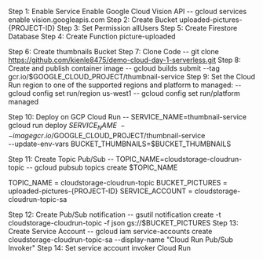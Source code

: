 Step 1: Enable Service
    Enable Google Cloud Vision API 
    -- gcloud services enable vision.googleapis.com
Step 2: Create Bucket uploaded-pictures-{PROJECT-ID}
Step 3: Set Permission allUsers
Step 5: Create Firestore Database
Step 4: Create Function picture-uploaded

Step 6: Create thumbnails Bucket
Step 7: Clone Code
    -- git clone https://github.com/kienle8475/demo-cloud-day-1-serverless.git
Step 8: Create and publish container image
    -- gcloud builds submit --tag gcr.io/$GOOGLE_CLOUD_PROJECT/thumbnail-service
Step 9: Set the Cloud Run region to one of the supported regions and platform to managed:
    -- gcloud config set run/region us-west1
    -- gcloud config set run/platform managed

Step 10: Deploy on GCP Cloud Run
    --  SERVICE_NAME=thumbnail-service
        gcloud run deploy $SERVICE_NAME \
            --image gcr.io/$GOOGLE_CLOUD_PROJECT/thumbnail-service \
            --update-env-vars BUCKET_THUMBNAILS=$BUCKET_THUMBNAILS



Step 11: Create Topic Pub/Sub 
    -- TOPIC_NAME=cloudstorage-cloudrun-topic
    -- gcloud pubsub topics create $TOPIC_NAME

TOPIC_NAME = cloudstorage-cloudrun-topic
BUCKET_PICTURES = uploaded-pictures-{PROJECT-ID}
SERVICE_ACCOUNT = cloudstorage-cloudrun-topic-sa

Step 12: Create Pub/Sub notification
    -- gsutil notification create -t cloudstorage-cloudrun-topic -f json gs://$BUCKET_PICTURES
Step 13: Create Service Account
    -- gcloud iam service-accounts create cloudstorage-cloudrun-topic-sa  --display-name "Cloud Run Pub/Sub Invoker"
Step 14: Set service account invoker Cloud Run 

